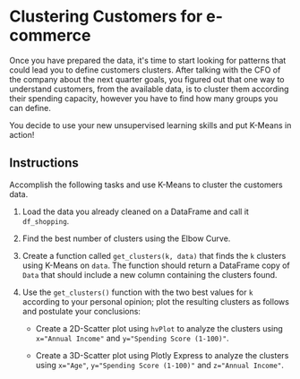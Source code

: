 # Clustering Customers for e-commerce

Once you have prepared the data, it's time to start looking for patterns that could lead you to define customers clusters. After talking with the CFO of the company about the next quarter goals, you figured out that one way to understand customers, from the available data, is to cluster them according their spending capacity, however you have to find how many groups you can define.

You decide to use your new unsupervised learning skills and put K-Means in action!

## Instructions

Accomplish the following tasks and use K-Means to cluster the customers data.

1. Load the data you already cleaned on a DataFrame and call it `df_shopping`.

2. Find the best number of clusters using the Elbow Curve.

3. Create a function called `get_clusters(k, data)` that finds the `k` clusters using K-Means on `data`. The function should return a DataFrame copy of `Data` that should include a new column containing the clusters found.

4. Use the `get_clusters()` function with the two best values for `k` according to your personal opinion; plot the resulting clusters as follows and postulate your conclusions:

    * Create a 2D-Scatter plot using `hvPlot` to analyze the clusters using `x="Annual Income"` and `y="Spending Score (1-100)"`.

    * Create a 3D-Scatter plot using Plotly Express to analyze the clusters using `x="Age"`, `y="Spending Score (1-100)"` and `z="Annual Income"`.
